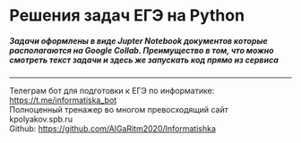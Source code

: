 # Решения задач ЕГЭ на Python

##### Задачи оформлены в виде Jupter Notebook документов которые располагаются на Google Collab. Преимущество в том, что можно смотреть текст задачи и здесь же запускать код прямо из сервиса

-----------------
Телеграм бот для подготовки к ЕГЭ по информатике: https://t.me/informatiska_bot <br>
Полноценный тренажер во многом превосходящий сайт kpolyakov.spb.ru <br>
Github: https://github.com/AlGaRitm2020/Informatishka
